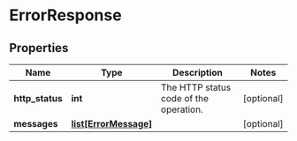 # ErrorResponse

## Properties
| Name | Type | Description | Notes |
| ------------ | ------------- | ------------- | ------------- |
| **http_status** | **int** | The HTTP status code of the operation. | [optional]  |
| **messages** | [**list[ErrorMessage]**](ErrorMessage.md) |  | [optional]  |


